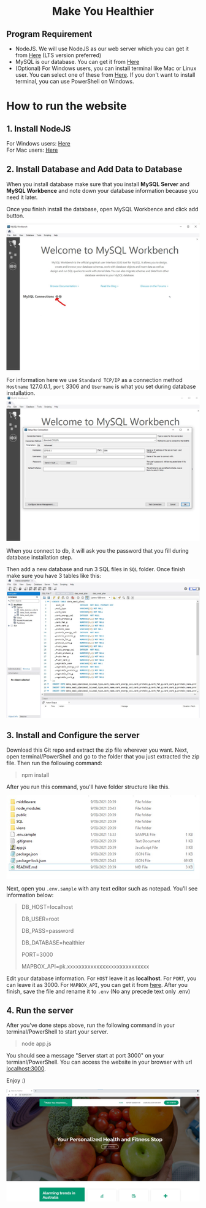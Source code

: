 <h1 align = "center"> Make You Healthier</h1>

## Program Requirement
- NodeJS. We will use NodeJS as our web server which you can get it from [Here](https://nodejs.org/en/) (LTS version preferred)
- MySQL is our database. You can get it from [Here](https://dev.mysql.com/downloads/mysql/)
- (Optional) For Windows users, you can install terminal like Mac or Linux user. You can select one of these from [Here](https://www.puttygen.com/windows-terminal-emulators). If you don't want to install terminal, you can use PowerShell on Windows. 

# How to run the website

## 1. Install NodeJS
For Windows users: [Here](https://phoenixnap.com/kb/install-node-js-npm-on-windows) </br>
For Mac users: [Here](https://www.webucator.com/article/how-to-install-nodejs-on-a-mac/)

## 2. Install Database and Add Data to Database
When you install database make sure that you install **MySQL Server** and **MySQL Workbence** and note down your database information because you need it later.

Once you finish install the database, open MySQL Workbence and click add button.
![1](https://github.com/hailieboomboom/MakeYouHealthier/blob/main/installation-img/1.jpg)

For information here we use `Standard TCP/IP` as a connection method `Hostname` 127.0.0.1, `port` 3306 and `Username` is what you set during database installation.
![2](https://github.com/hailieboomboom/MakeYouHealthier/blob/main/installation-img/3.jpg)

When you connect to db, it will ask you the password that you fill during database installation step.

Then add a new database and run 3 SQL files in `SQL` folder.
Once finish make sure you have 3 tables like this:
![3](https://github.com/hailieboomboom/MakeYouHealthier/blob/main/installation-img/2.jpg)

## 3. Install and Configure the server
Download this Git repo and extract the zip file wherever you want. Next, open terminal/PowerShell and go to the folder that you just extracted the zip file. Then run the following command:

> npm install

After you run this command, you'll have folder structure like this.

![4](https://github.com/hailieboomboom/MakeYouHealthier/blob/main/installation-img/4.jpg)

Next, open you `.env.sample` with any text editor such as notepad.  You'll see information below:

> DB_HOST=localhost
> 
> DB_USER=root
> 
> DB_PASS=password
> 
> DB_DATABASE=healthier
> 
> PORT=3000
> 
> MAPBOX_API=pk.xxxxxxxxxxxxxxxxxxxxxxxxxxxx

Edit your database information. For `HOST` leave it as **localhost**. For `PORT`, you can leave it as 3000. For `MAPBOX_API`, you can get it from [here](https://www.mapbox.com/).
After you finish, save the file and rename it to `.env` (No any precede text only .env)

## 4. Run the server
After you've done steps above, run the following command in your terminal/PowerShell to start your server.
> node app.js

You should see a message "Server start at port 3000" on your termianl/PowerShell. You can access the website in your browser with url <a href="http://localhost:3000/" target="_blank">localhost:3000</a>.

Enjoy :)

![5](https://github.com/hailieboomboom/MakeYouHealthier/blob/main/installation-img/5.jpg)

